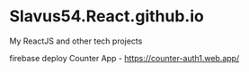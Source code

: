 # Slavus54.React.github.io
My ReactJS and other tech projects

firebase deploy Counter App - https://counter-auth1.web.app/
